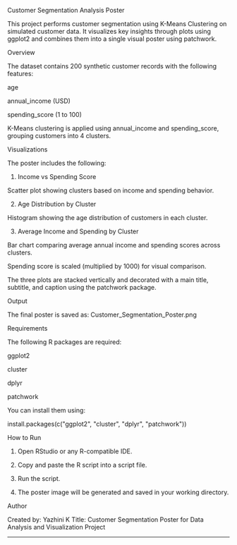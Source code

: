 

Customer Segmentation Analysis Poster

This project performs customer segmentation using K-Means Clustering on simulated customer data. It visualizes key insights through plots using ggplot2 and combines them into a single visual poster using patchwork.

Overview

The dataset contains 200 synthetic customer records with the following features:

age

annual_income (USD)

spending_score (1 to 100)


K-Means clustering is applied using annual_income and spending_score, grouping customers into 4 clusters.

Visualizations

The poster includes the following:

1. Income vs Spending Score

Scatter plot showing clusters based on income and spending behavior.



2. Age Distribution by Cluster

Histogram showing the age distribution of customers in each cluster.



3. Average Income and Spending by Cluster

Bar chart comparing average annual income and spending scores across clusters.

Spending score is scaled (multiplied by 1000) for visual comparison.




The three plots are stacked vertically and decorated with a main title, subtitle, and caption using the patchwork package.

Output

The final poster is saved as: Customer_Segmentation_Poster.png


Requirements

The following R packages are required:

ggplot2

cluster

dplyr

patchwork


You can install them using:

install.packages(c("ggplot2", "cluster", "dplyr", "patchwork"))

How to Run

1. Open RStudio or any R-compatible IDE.


2. Copy and paste the R script into a script file.


3. Run the script.


4. The poster image will be generated and saved in your working directory.



Author

Created by: Yazhini K
Title: Customer Segmentation Poster for Data Analysis and Visualization Project


---
